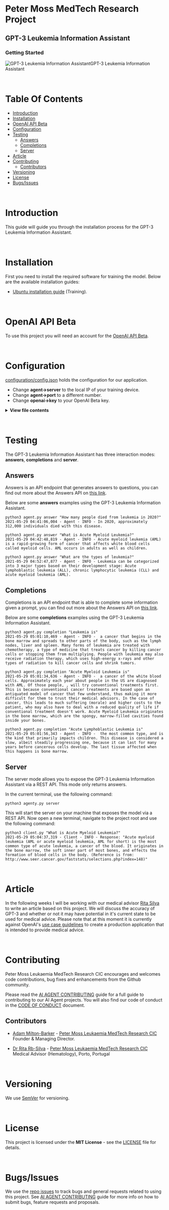 # Peter Moss MedTech Research Project
## GPT-3 Leukemia Information Assistant
### Getting Started

![GPT-3 Leukemia Information AssistantGPT-3 Leukemia Information Assistant](../assets/images/project-banner.jpg)

&nbsp;

# Table Of Contents

- [Introduction](#introduction)
- [Installation](#installation)
- [OpenAI API Beta](#openai-api-beta)
- [Configuration](#configuration)
- [Testing](#testing)
  - [Answers](#answers)
  - [Completions](#completions)
  - [Server](#server)
- [Article](#article)
- [Contributing](#contributing)
  - [Contributors](#contributors)
- [Versioning](#versioning)
- [License](#license)
- [Bugs/Issues](#bugs-issues)

&nbsp;

# Introduction
This guide will guide you through the installation process for the GPT-3 Leukemia Information Assistant.

&nbsp;

# Installation
First you need to install the required software for training the model. Below are the available installation guides:

- [Ubuntu installation guide](installation/ubuntu.md) (Training).

&nbsp;

# OpenAI API Beta
To use this project you will need an account for the [OpenAI API Beta](https://beta.openai.com/).

&nbsp;

# Configuration
[configuration/config.json](../configuration/config.json "configuration/config.json")  holds the configuration for our application.

- Change **agent->server** to the local IP of your training device.
- Change **agent->port** to a different number.
- Change **openai->key** to your OpenAI Beta key.

<details><summary><b>View file contents</b></summary>
<p>

```
{
    "agent": {
        "cores": 8,
        "params": [
            "answer",
            "completion",
            "server"
        ]
    },
    "openai": {
        "engine": "davinci",
        "temperature": 0.9,
        "max_tokens": 150,
        "top_p": 1,
        "frequency_penalty": 0.0,
        "presence_penalty": 0.6,
        "key": "",
        "url": "https://api.openai.com/v1"
    }
}
```

</p>
</details>

&nbsp;

# Testing

The GPT-3 Leukemia Information Assistant has three interaction modes: **answers**, **completions** and **server**.

## Answers

Answers is an API endpoint that generates answers to questions, you can find out more about the Answers API on [this link](https://beta.openai.com/docs/api-reference/answers).

Below are some **answers** examples using the GPT-3 Leukemia Information Assistant.

```
python3 agent.py answer "How many people died from leukemia in 2020?"
2021-05-29 04:41:06,004 - Agent - INFO - In 2020, approximately 312,000 individuals died with this disease.
```

```
python3 agent.py answer "What is Acute Myeloid Leukemia?"
2021-05-29 04:42:48,819 - Agent - INFO - Acute myeloid leukemia (AML) is a rapid-growing form of cancer that affects white blood cells called myeloid cells. AML occurs in adults as well as children.
```

```
python3 agent.py answer "What are the types of leukemia?"
2021-05-29 04:52:47,877 - Agent - INFO - Leukemia can be categorized into 3 major types based on their development stage: Acute lymphoblastic leukemia (ALL), chronic lymphocytic leukemia (CLL) and acute myeloid leukemia (AML).
```

## Completions

Completions is an API endpoint that is able to complete some information given a prompt, you can find out more about the Answers API on [this link](https://beta.openai.com/docs/api-reference/completions).

Below are some **completions** examples using the GPT-3 Leukemia Information Assistant.

```
python3 agent.py completion "Leukemia is"
2021-05-29 05:01:10,469 - Agent - INFO -  a cancer that begins in the bone marrow and spreads to other parts of the body, such as the lymph nodes, liver and spleen. Many forms of leukemia are treated with chemotherapy, a type of medicine that treats cancer by killing cancer cells or stopping them from multiplying. People with leukemia may also receive radiation therapy, which uses high-energy x-rays and other types of radiation to kill cancer cells and shrink tumors.
```

```
python3 agent.py completion "Acute Myeloid Leukemia is"
2021-05-29 05:01:34,636 - Agent - INFO -  a cancer of the white blood cells. Approximately each year about people in the US are diagnosed with AML. Of those people, , will try conventional treatments first. This is because conventional cancer treatments are based upon an antiquated model of cancer that few understand, thus making it more difficult for them to trust their medical advisors. In the case of cancer, this leads to much suffering (morale) and higher costs to the patient, who may also have to deal with a reduced quality of life if conventional treatment doesn't work. Acute Myeloid Leukemia originates in the bone marrow, which are the spongy, marrow-filled cavities found inside your bones.
```

```
python3 agent.py completion "Acute Lymphoblastic Leukemia is"
2021-05-29 05:01:56,343 - Agent - INFO -  the most common type, and is the kind that primarily impacts children. This disease is considered a slow, albeit steadily progressing one, because it can last for many years before cancerous cells develop. The last tissue affected when this happens is bone marrow.
```

## Server

The server mode allows you to expose the GPT-3 Leukemia Information Assistant via a REST API. This mode only returns answers.

In the current terminal, use the following command:

```
python3 agenty.py server
```

This will start the server on your machine that exposes the model via a REST API. Now open a new terminal, navigate to the project root and use the following command:

```
python3 client.py "What is Acute Myeloid Leukemia?"
2021-05-29 05:04:37,319 - Client - INFO - Response: "Acute myeloid leukemia (AML or acute myeloid leukemia, AML for short) is the most common type of acute leukemia, a cancer of the blood. It originates in the bone marrow, the soft inner part of most bones, and effects the formation of blood cells in the body. (Reference is from: http://www.seer.cancer.gov/faststats/selections.php?index=148)"
```

&nbsp;

# Article
In the following weeks I will be working with our medical advisor [Rita Silva](https://www.leukaemiamedtechresearch.org.uk/about/volunteers/rita-silva-md-phd "Rita Silva") to write an article based on this project. We will discuss the accuracy of GPT-3 and whether or not it may have potential in it's current state to be used for medical advice. Please note that at this moment it is currently against OpenAI's [use case guidelines](https://beta.openai.com/docs/use-case-guidelines/faq) to create a production application that is intended to provide medical advice.

&nbsp;

# Contributing
Peter Moss Leukaemia MedTech Research CIC encourages and welcomes code contributions, bug fixes and enhancements from the Github community.

Please read the [AI AGENT CONTRIBUTING](https://github.com/leukaemiamedtech/contributing-guides/blob/main/CONTRIBUTING-GUIDE-AI-AGENTS.md "AI AGENT CONTRIBUTING") guide for a full guide to contributing to our AI Agent projects. You will also find our code of conduct in the [CODE OF CONDUCT](https://github.com/leukaemiamedtech/contributing-guides/blob/main/CODE-OF-CONDUCT.md) document.

## Contributors
- [Adam Milton-Barker](https://www.leukaemiamedtechresearch.org.uk/about/volunteers/adam-milton-barker "Adam Milton-Barker") - [Peter Moss Leukaemia MedTech Research CIC](https://www.leukaemiamedtechresearch.org.uk "Peter Moss Leukaemia MedTech Research CIC") Founder & Managing Director.

- [Dr Rita Rb-Silva](https://www.leukaemiamedtechresearch.org.uk/about/volunteers/rita-silva-md-phd "Dr Rita Rb-Silva") - [Peter Moss Leukaemia MedTech Research CIC](https://www.leukaemiamedtechresearch.org.uk "Peter Moss Leukaemia MedTech Research CIC") Medical Advisor (Hematology), Porto, Portugal

&nbsp;

# Versioning
We use [SemVer](https://semver.org/) for versioning.

&nbsp;

# License
This project is licensed under the **MIT License** - see the [LICENSE](https://github.com/leukaemiamedtech/hias-all-jetson-nano-classifier/blob/main/LICENSE "LICENSE") file for details.

&nbsp;

# Bugs/Issues
We use the [repo issues](https://github.com/leukaemiamedtech/hias-all-jetson-nano-classifier/issues/new/choose "repo issues") to track bugs and general requests related to using this project. See [AI AGENT CONTRIBUTING](https://github.com/leukaemiamedtech/contributing-guides/blob/main/CONTRIBUTING-GUIDE-AI-AGENTS.md "AI AGENT CONTRIBUTING") guide for more info on how to submit bugs, feature requests and proposals.